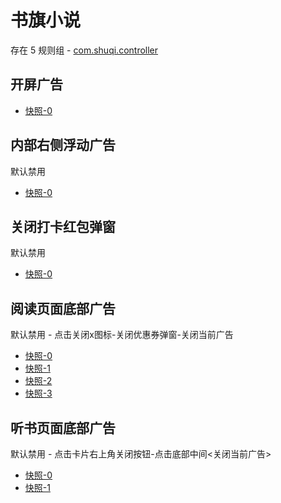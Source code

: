# 书旗小说

存在 5 规则组 - [com.shuqi.controller](/src/apps/com.shuqi.controller.ts)

## 开屏广告

- [快照-0](https://i.gkd.li/import/12854869)

## 内部右侧浮动广告

默认禁用

- [快照-0](https://i.gkd.li/import/12513811)

## 关闭打卡红包弹窗

默认禁用

- [快照-0](https://i.gkd.li/import/12513822)

## 阅读页面底部广告

默认禁用 - 点击关闭x图标-关闭优惠券弹窗-关闭当前广告

- [快照-0](https://i.gkd.li/import/12513893)
- [快照-1](https://i.gkd.li/import/12513908)
- [快照-2](https://i.gkd.li/import/12513860)
- [快照-3](https://i.gkd.li/import/12901429)

## 听书页面底部广告

默认禁用 - 点击卡片右上角关闭按钮-点击底部中间<关闭当前广告>

- [快照-0](https://i.gkd.li/import/12513959)
- [快照-1](https://i.gkd.li/import/12513944)
